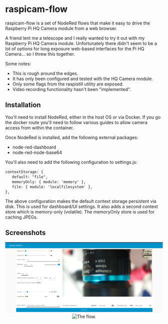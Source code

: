 # raspicam-flow

raspicam-flow is a set of NodeRed flows that make it easy to drive the Raspberry Pi HQ Camera module from a web browser.

A friend lent me a telescope and I really wanted to try it out with my Raspberry Pi HQ Camera module. Unfortunately there didn't seem to be a lot of options for long exposure web-based interfaces for the Pi HQ Camera... so I threw this together.

Some notes:
 - This is rough around the edges.
 - It has only been configured and tested with the HQ Camera module.
 - Only some flags from the raspistill utility are exposed.
 - Video recording functionality hasn't been "implemented".

## Installation
You'll need to install NodeRed, either in the host OS or via Docker. If you go the docker route you'll need to follow various guides to allow camera access from within the container.

Once NodeRed is installed, add the following external packages:

 - node-red-dashboard
 - node-red-node-base64

You'll also need to add the following configuration to settings.js:

    contextStorage: {
       default: "file",
       memoryOnly: { module: 'memory' },
       file: { module: 'localfilesystem' },
    },

The above configuration makes the default context storage persistent via disk. This is used for dashboard/UI settings. It also adds a second context store which is memory-only (volatile). The memoryOnly store is used for caching JPEGs.

## Screenshots
<p align="center">
  <img src="https://github.com/aquarat/raspicam-flow/blob/master/screenshot-browser.png?raw=true" alt="The web browser view."/>
  <br/>
  <img src="https://github.com/aquarat/raspicam-flow/blob/master/images/screenshot-flow.png?raw=true" alt="The flow."/>
</p>
